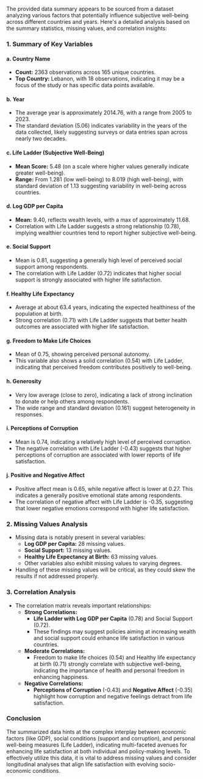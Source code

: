 The provided data summary appears to be sourced from a dataset analyzing various factors that potentially influence subjective well-being across different countries and years. Here's a detailed analysis based on the summary statistics, missing values, and correlation insights:

### 1. **Summary of Key Variables**

#### a. **Country Name**
- **Count:** 2363 observations across 165 unique countries.
- **Top Country:** Lebanon, with 18 observations, indicating it may be a focus of the study or has specific data points available.

#### b. **Year**
- The average year is approximately 2014.76, with a range from 2005 to 2023.
- The standard deviation (5.06) indicates variability in the years of the data collected, likely suggesting surveys or data entries span across nearly two decades.

#### c. **Life Ladder (Subjective Well-Being)**
- **Mean Score:** 5.48 (on a scale where higher values generally indicate greater well-being).
- **Range:** From 1.281 (low well-being) to 8.019 (high well-being), with standard deviation of 1.13 suggesting variability in well-being across countries.

#### d. **Log GDP per Capita**
- **Mean:** 9.40, reflects wealth levels, with a max of approximately 11.68. 
- Correlation with Life Ladder suggests a strong relationship (0.78), implying wealthier countries tend to report higher subjective well-being.

#### e. **Social Support**
- Mean is 0.81, suggesting a generally high level of perceived social support among respondents.
- The correlation with Life Ladder (0.72) indicates that higher social support is strongly associated with higher life satisfaction.

#### f. **Healthy Life Expectancy**
- Average at about 63.4 years, indicating the expected healthiness of the population at birth.
- Strong correlation (0.71) with Life Ladder suggests that better health outcomes are associated with higher life satisfaction.

#### g. **Freedom to Make Life Choices**
- Mean of 0.75, showing perceived personal autonomy.
- This variable also shows a solid correlation (0.54) with Life Ladder, indicating that perceived freedom contributes positively to well-being.

#### h. **Generosity**
- Very low average (close to zero), indicating a lack of strong inclination to donate or help others among respondents. 
- The wide range and standard deviation (0.161) suggest heterogeneity in responses.

#### i. **Perceptions of Corruption**
- Mean is 0.74, indicating a relatively high level of perceived corruption.
- The negative correlation with Life Ladder (-0.43) suggests that higher perceptions of corruption are associated with lower reports of life satisfaction.

#### j. **Positive and Negative Affect**
- Positive affect mean is 0.65, while negative affect is lower at 0.27. This indicates a generally positive emotional state among respondents.
- The correlation of negative affect with Life Ladder is -0.35, suggesting that lower negative emotions correspond with higher life satisfaction.

### 2. **Missing Values Analysis**
- Missing data is notably present in several variables:
  - **Log GDP per Capita:** 28 missing values.
  - **Social Support:** 13 missing values.
  - **Healthy Life Expectancy at Birth:** 63 missing values.
  - Other variables also exhibit missing values to varying degrees.
- Handling of these missing values will be critical, as they could skew the results if not addressed properly.

### 3. **Correlation Analysis**
- The correlation matrix reveals important relationships:
  - **Strong Correlations:** 
    - **Life Ladder with Log GDP per Capita** (0.78) and Social Support (0.72).
    - These findings may suggest policies aiming at increasing wealth and social support could enhance life satisfaction in various countries.
  - **Moderate Correlations:**
    - Freedom to make life choices (0.54) and Healthy life expectancy at birth (0.71) strongly correlate with subjective well-being, indicating the importance of health and personal freedom in enhancing happiness.
  - **Negative Correlations:**
    - **Perceptions of Corruption** (-0.43) and **Negative Affect** (-0.35) highlight how corruption and negative feelings detract from life satisfaction.

### Conclusion
The summarized data hints at the complex interplay between economic factors (like GDP), social conditions (support and corruption), and personal well-being measures (Life Ladder), indicating multi-faceted avenues for enhancing life satisfaction at both individual and policy-making levels. To effectively utilize this data, it is vital to address missing values and consider longitudinal analyses that align life satisfaction with evolving socio-economic conditions.